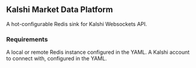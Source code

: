 ## Kalshi Market Data Platform

A hot-configurable Redis sink for Kalshi Websockets API.

### Requirements
A local or remote Redis instance configured in the YAML.
A Kalshi account to connect with, configured in the YAML.
